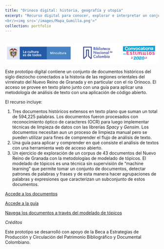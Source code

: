 ```yaml
---
title: "Orinoco digital: historia, geografía y utopía"
excerpt: "Recurso digital para conocer, explorar e interpretar un conjunto de documentos históricos del siglo dieziocho conectados a la historia de las regiones orientales del virreinato del Nuevo Reino de Granada y en particular con el río Orinoco.
<br/><img src='/images/Mapa_Gumilla.png'>"
collection: portfolio
---
```


<br/><img src='/images/TiraLogosMin+BNC+Estimulos.png'>


Este prototipo digital contiene un conjunto de documentos históricos del siglo dieziocho conectados a la historia de las regiones orientales del virreinato del Nuevo Reino de Granada y en particular con el río Orinoco. El acceso se provee en texto plano junto con una guía para aplicar una metodología de análisis  de texto con una aplicación de código abierto.  

El recurso incluye: 
1. Tres documentos históricos extensos en texto plano que suman un total de 594,225 palabras. Los documentos fueron procesados con reconocimiento óptico de caracteres (OCR) para luego implementar técnicas de limpieza de datos con las librerías _Spacy_ y _Gensim_. Los documentos necesitan aun un proceso de limpieza manual pero se pueden utilizar para fines de comprender el flujo de análisis de texto. 
2. Una guía para aplicar y comprender en qué consiste el análisis de textos con una herramienta web de acceso abierto.  
3. Un ejercicio de exploración de un corpus de 43 documentos del Nuevo Reino de Granada con la metodologías de modelado de tópicos. El modelado de tópicos es una técnica sin supervisión de “machine learning” que permite tomar un conjunto de documentos, detectar patrones de palabras y frases y de esta manera hacer agrupaciones de palabras y expresiones que caracterizan un subconjunto de estos documentos. 


[Accede a los documentos](https://mariajoafana.github.io/publication/coleccion-documentos)

[Accede a la guía](https://mariajoafana.github.io/publication/guia-analisis-texto)

[Navega los documentos a través del modelado de tópicos](https://mariajoafana.github.io/publication/modelado-topicos)


_Créditos_

Este prototipo se desarrolló con apoyo de la Beca a Estrategias de Producción y Circulación del Patrimonio Bibliográfico y Documental Colombiano.
